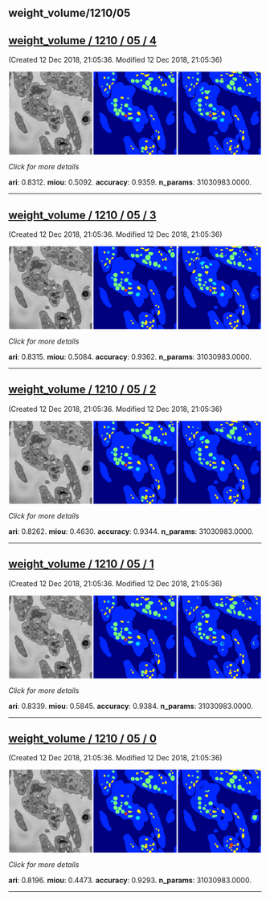 
## weight_volume/1210/05

<div class="thumbnail"><a href="4"><h2>weight_volume / 1210 / 05 / 4</h2></a><p>(Created 12 Dec 2018, 21:05:36. Modified 12 Dec 2018, 21:05:36)
</p><a href="4"><img src="4/media/summary.png" align="center"></a><p><i>Click for more details</i>
</p></div>

**ari**: 0.8312. **miou**: 0.5092. **accuracy**: 0.9359. **n_params**: 31030983.0000. 

---

<div class="thumbnail"><a href="3"><h2>weight_volume / 1210 / 05 / 3</h2></a><p>(Created 12 Dec 2018, 21:05:36. Modified 12 Dec 2018, 21:05:36)
</p><a href="3"><img src="3/media/summary.png" align="center"></a><p><i>Click for more details</i>
</p></div>

**ari**: 0.8315. **miou**: 0.5084. **accuracy**: 0.9362. **n_params**: 31030983.0000. 

---

<div class="thumbnail"><a href="2"><h2>weight_volume / 1210 / 05 / 2</h2></a><p>(Created 12 Dec 2018, 21:05:36. Modified 12 Dec 2018, 21:05:36)
</p><a href="2"><img src="2/media/summary.png" align="center"></a><p><i>Click for more details</i>
</p></div>

**ari**: 0.8262. **miou**: 0.4630. **accuracy**: 0.9344. **n_params**: 31030983.0000. 

---

<div class="thumbnail"><a href="1"><h2>weight_volume / 1210 / 05 / 1</h2></a><p>(Created 12 Dec 2018, 21:05:36. Modified 12 Dec 2018, 21:05:36)
</p><a href="1"><img src="1/media/summary.png" align="center"></a><p><i>Click for more details</i>
</p></div>

**ari**: 0.8339. **miou**: 0.5845. **accuracy**: 0.9384. **n_params**: 31030983.0000. 

---

<div class="thumbnail"><a href="0"><h2>weight_volume / 1210 / 05 / 0</h2></a><p>(Created 12 Dec 2018, 21:05:36. Modified 12 Dec 2018, 21:05:36)
</p><a href="0"><img src="0/media/summary.png" align="center"></a><p><i>Click for more details</i>
</p></div>

**ari**: 0.8196. **miou**: 0.4473. **accuracy**: 0.9293. **n_params**: 31030983.0000. 

---